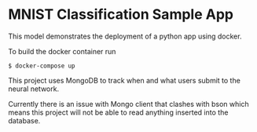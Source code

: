 # MNIST Classification Sample App
This model demonstrates the deployment of a python app using docker. 

To build the docker container run 

```
$ docker-compose up
```

<!-- ```
docker build -t flask_keras_docker:latest .

docker run -d -p 8000:8000 flask_keras_docker
``` -->

This project uses MongoDB to track when and what users submit to the neural network.

Currently there is an issue with Mongo client that clashes with bson which means this project will not be able to read anything inserted into the database.